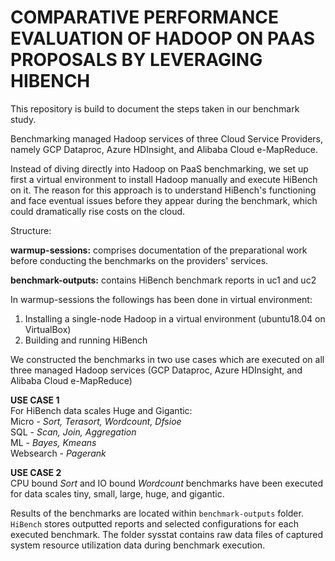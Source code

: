 # COMPARATIVE PERFORMANCE EVALUATION OF HADOOP ON PAAS PROPOSALS BY LEVERAGING HIBENCH

This repository is build to document the steps taken in our benchmark study. 

Benchmarking managed Hadoop services of three Cloud Service Providers, namely GCP Dataproc, Azure HDInsight, and Alibaba Cloud e-MapReduce.  

Instead of diving directly into Hadoop on PaaS benchmarking, we set up first a virtual environment to install Hadoop manually and execute HiBench on it. The reason for this approach is to understand HiBench's functioning and face eventual issues before they appear during the benchmark, which could dramatically rise costs on the cloud.

Structure:  

**warmup-sessions:** comprises documentation of the preparational work before conducting the benchmarks on the providers' services.  

**benchmark-outputs:** contains HiBench benchmark reports in uc1 and uc2

In warmup-sessions the followings has been done in virtual environment:
1. Installing a single-node Hadoop in a virtual environment (ubuntu18.04 on VirtualBox)
2. Building and running HiBench

We constructed the benchmarks in two use cases which are executed on all three managed Hadoop services (GCP Dataproc, Azure HDInsight, and Alibaba Cloud e-MapReduce) 

**USE CASE 1**  
For HiBench data scales Huge and Gigantic:  
Micro - _Sort, Terasort, Wordcount, Dfsioe_  
SQL - _Scan, Join, Aggregation_  
ML - _Bayes, Kmeans_  
Websearch - _Pagerank_   
  
**USE CASE 2**    
CPU bound _Sort_ and IO bound _Wordcount_ benchmarks have been executed for data scales tiny, small, large, huge, and gigantic. 
  
Results of the benchmarks are located within `benchmark-outputs` folder. `HiBench` stores outputted reports and selected configurations for each executed benchmark. The folder sysstat contains raw data files of captured system resource utilization data during benchmark execution.  

